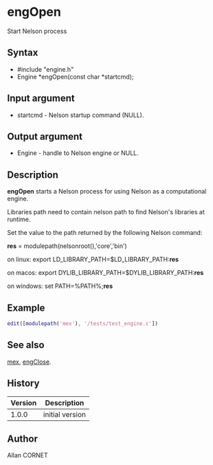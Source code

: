 

# engOpen

Start Nelson process

## Syntax

- #include "engine.h"
- Engine *engOpen(const char *startcmd);

## Input argument

 - startcmd - Nelson startup command (NULL).

## Output argument

 - Engine - handle to Nelson engine or NULL.

## Description


  <p><b>engOpen</b> starts a Nelson process for using Nelson as a computational engine.</p>
  <p>Libraries path need to contain nelson path to find Nelson's libraries at runtime.</p>
  <p>Set the value to the path returned by the following Nelson command:</p>
  <p><b>res</b> = modulepath(nelsonroot(),'core','bin')</p>
  <p>on linux: export LD_LIBRARY_PATH=$LD_LIBRARY_PATH:<b>res</b></p>
  <p>on macos: export DYLIB_LIBRARY_PATH=$DYLIB_LIBRARY_PATH:<b>res</b></p>
  <p>on windows: set PATH=%PATH%;<b>res</b></p>


## Example

```matlab
edit([modulepath('mex'), '/tests/test_engine.c'])
```

## See also

[mex](mex.md), [engClose](engClose.md).
## History

|Version|Description|
|------|------|
|1.0.0|initial version|


## Author

Allan CORNET



